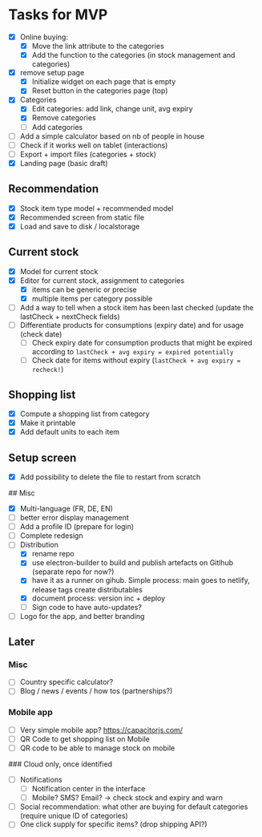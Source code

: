 # Tasks for MVP

- [x] Online buying: 
    - [x] Move the link attribute to the categories
    - [x] Add the function to the categories (in stock management and categories)
- [x] remove setup page
    - [x] Initialize widget on each page that is empty
    - [x] Reset button in the categories page (top)
- [x] Categories
    - [x] Edit categories: add link, change unit, avg expiry
    - [x] Remove categories
    - [ ] Add categories 
- [ ] Add a simple calculator based on nb of people in house
- [ ] Check if it works well on tablet (interactions)
- [ ] Export + import files (categories + stock)
- [x] Landing page (basic draft)

## Recommendation

- [x] Stock item type model + recommended model
- [x] Recommended screen from static file
- [x] Load and save to disk / localstorage

## Current stock

- [x] Model for current stock
- [x] Editor for current stock, assignment to categories
    - [x] items can be generic or precise
    - [x] multiple items per category possible
- [ ] Add a way to tell when a stock item has been last checked (update the lastCheck + nextCheck fields)
- [ ] Differentiate products for consumptions (expiry date) and for usage (check date)
    - [ ] Check expiry date for consumption products that might be expired according to `lastCheck + avg expiry = expired potentially`
    - [ ] Check date for items without expiry (`lastCheck + avg expiry = recheck!`)

## Shopping list

- [x] Compute a shopping list from category
- [x] Make it printable
- [x] Add default units to each item

## Setup screen

- [x] Add possibility to delete the file to restart from scratch

## Misc

- [x] Multi-language (FR, DE, EN)
- [ ] better error display management
- [ ] Add a profile ID (prepare for login)
- [ ] Complete redesign
- [ ] Distribution
    - [x] rename repo
    - [x] use electron-builder to build and publish artefacts on Gitlhub (separate repo for now?)
    - [x] have it as a runner on gihub. Simple process: main goes to netlify, release tags create distributables
    - [x] document process: version inc + deploy
    - [ ] Sign code to have auto-updates?
- [ ] Logo for the app, and better branding

## Later 

### Misc

- [ ] Country specific calculator?
- [ ] Blog / news / events / how tos (partnerships?)

### Mobile app

- [ ] Very simple mobile app? https://capacitorjs.com/
- [ ] QR Code to get shopping list on Mobile 
- [ ] QR code to be able to manage stock on mobile

### Cloud only, once identified

- [ ] Notifications
    - [ ] Notification center in the interface
    - [ ] Mobile? SMS? Email? -> check stock and expiry and warn
- [ ] Social recommendation: what other are buying for default categories (require unique ID of categories)
- [ ] One click supply for specific items? (drop shipping API?)